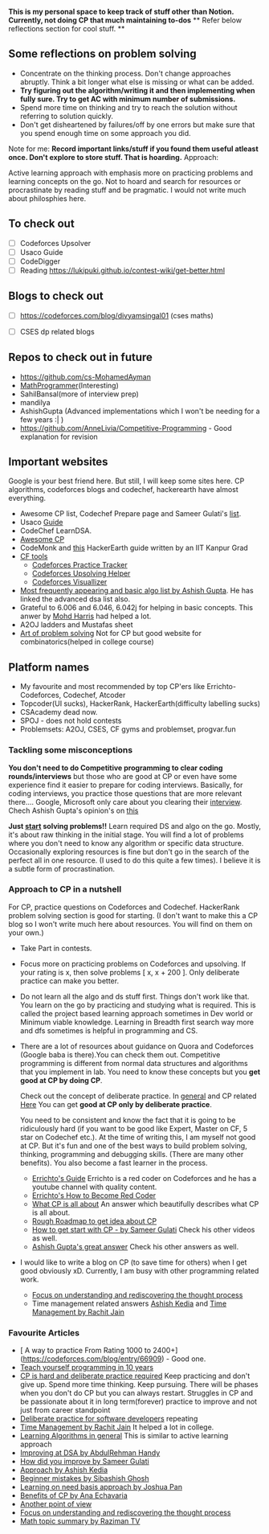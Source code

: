 **This is my personal space to keep track of stuff other than Notion. Currently, not doing CP that much maintaining to-dos**
** Refer below reflections section for cool stuff. **


## Some reflections on problem solving
- Concentrate on the thinking process. Don't change approaches abruptly. Think a bit longer what else is missing or what can be added.
- **Try figuring out the algorithm/writing it and then implementing when fully sure. Try to get AC with minimum number of submissions.**
- Spend more time on thinking and try to reach the solution without referring to solution quickly.
- Don't get disheartened by failures/off by one errors but make sure that you spend enough time on some approach you did.

Note for me: **Record important links/stuff if you found them useful atleast once. Don't explore to store stuff. That is hoarding.**
Approach: 

Active learning approach with emphasis more on practicing problems and learning concepts on the go.
Not to hoard and search for resources or procrastinate by reading stuff and be pragmatic. I would not write much about 
philosphies here. 

## To check out
- [ ] Codeforces Upsolver
- [ ] Usaco Guide
- [ ] CodeDigger
- [ ] Reading https://lukipuki.github.io/contest-wiki/get-better.html

## Blogs to check out
- [ ] https://codeforces.com/blog/divyamsingal01 (cses maths)
- [ ] CSES dp related blogs


## Repos to check out in future
- https://github.com/cs-MohamedAyman
- [MathProgrammer](https://github.com/MathProgrammer)(Interesting)
- SahilBansal(more of interview prep)
- mandilya
- AshishGupta (Advanced implementations which I won't be needing for a few years :| ) 
- https://github.com/AnneLivia/Competitive-Programming - Good explanation for revision

## Important websites
Google is your best friend here. But still, I will keep some sites here. CP algorithms, codeforces blogs and codechef, hackerearth have almost everything.
- Awesome CP list, Codechef Prepare page and Sameer Gulati's [list](https://www.quora.com/What-is-a-list-of-data-structures-that-a-competitive-programmer-must-know/answer/Sameer-Gulati-3). 
- Usaco [Guide](https://usaco-guide.vercel.app/)
- CodeChef LearnDSA.
- [Awesome CP](https://github.com/lnishan/awesome-competitive-programming)
- CodeMonk and [this](https://www.hackerearth.com/practice/notes/getting-started-with-the-sport-of-programming/) HackerEarth guide written by an IIT Kanpur Grad
- [CF tools](https://codeforces.com/blog/entry/63040)
   - [Codeforces Practice Tracker](https://chrome.google.com/webstore/detail/codeforces-practice-track/cnahgdhboflcnojgmeehhhfeoojifonm)
   - [Codeforces Upsolving Helper](https://codeforces-upsolving-helper.herokuapp.com/)
   - [Codeforces Visuallizer](https://cfviz.netlify.app/)
- [Most frequently appearing and basic algo list by Ashish Gupta](https://www.quora.com/What-basic-data-structures-and-algorithms-should-one-learn-before-starting-competitive-programming/answer/Ashish-Gupta-211?share=a2eee6ca&srid=ihpN). He has linked the advanced dsa list also.
- Grateful to 6.006 and 6.046, 6.042j for helping in basic concepts. This anwer by [Mohd Harris](https://qr.ae/pNsisr) had helped a lot.
- A2OJ ladders and Mustafas sheet
- [Art of problem solving](https://artofproblemsolving.com/) Not for CP but good website for combinatorics(helped in college course) 


## Platform names
- My favourite and most recommended by top CP'ers like Errichto- Codeforces, Codechef, Atcoder
- Topcoder(UI sucks), HackerRank, HackerEarth(difficulty labelling sucks)
- CSAcademy dead now.
- SPOJ - does not hold contests
- Problemsets: A2OJ, CSES, CF gyms and problemset, progvar.fun

### Tackling some misconceptions
   
  **You don't need to do Competitive programming to clear coding rounds/interviews** but those who are good at CP or even have some experience find it easier
  to prepare for coding interviews. Basically, for coding interviews, you practice those questions that are more relevant there.... Google, Microsoft only care     about you clearing their [interview](https://qr.ae/pNssEu). Chech Ashish Gupta's opinion's on [this](https://qr.ae/pRF9xY)
  
  **Just [start](https://youtu.be/y7169jEvb-Y?t=42) solving problems!!** Learn required DS and algo on the go. Mostly, it's about raw thinking in the initial stage. You will find a lot of problems      where you don't need to know any algorithm or specific data structure. Occasionally exploring resources is fine but don't go in the search of 
   the perfect all in one resource. (I used to do this quite a few times). I believe it is a subtle form of procrastination.
  
### Approach to CP in a nutshell  
   For CP, practice questions on Codeforces and Codechef. HackerRank problem solving section is good for starting.
  (I don't want to make this a CP blog so I won't write much here about resources. You will find on them on your own.)
  - Take Part in contests.
  
  - Focus more on practicing problems on Codeforces and upsolving. If your rating is x, then solve problems [ x, x + 200 ]. Only deliberate practice
    can make you better. 
  
  - Do not learn all the algo and ds stuff first. Things don't work like that. You learn on the go by practicing and studying what is required.
    This is called the project based learning approach sometimes in Dev world or Minimum viable knowledge. 
    Learning in Breadth first search way more and dfs sometimes is helpful in programming and CS.
    
  - There are a lot of resources about guidance on Quora and Codeforces (Google baba is there).You can check them out. Competitive programming is different from 
    normal data structures and algorithms that you implement in lab. You need to know these concepts but you **get good at CP by doing CP**. 
    
    Check out the concept of deliberate practice. In [general](https://jamesclear.com/deliberate-practice-theory#:~:text=Deliberate%20practice%20refers%20to%20a,specific%20goal%20of%20improving%20performance.) and CP related [Here](https://www.redgreencode.com/deliberate-practice-for-software-developers/) You can get **good at CP only by deliberate practice**.

    
    You need to be consistent and know the fact that it is going to be ridiculously hard (if you want to be good like Expert, Master on CF, 5 star on Codechef etc.). At the time of writing this, I am myself not good at CP. 
    But it's fun and one of the best ways to build problem solving, thinking, programming and debugging skills. (There are many other benefits). You
    also become a fast learner in the process.
       - [Errichto's Guide](https://github.com/Errichto/youtube/wiki/How-to-practice%3F?fbclid=IwAR3i4-RUmoN3VM2oY-tP3WC60maN3V7hd2R5vTeS7Xs7I1LXNdb5_VjTnUA) Errichto is a red coder on Codeforces and he has a youtube channel with quality content.
       - [Errichto's How to Become Red Coder](https://www.youtube.com/watch?v=y7169jEvb-Y)
       - [What CP is all about](https://qr.ae/TjA0uu) An answer which beautifully describes what CP is all about.
       - [Rough Roadmap to get idea about CP](https://www.youtube.com/watch?v=zZOQVLll9u4&t=0s)
       - [How to get start with CP - by Sameer Gulati](https://www.youtube.com/watch?v=qG3tT_CaA68)  Check his other videos as well.
       - [Ashish Gupta's great answer](https://qr.ae/pNydnl) Check his other answers as well.
      
  - I would like to write a blog on CP (to save time for others) when I get good obviously xD. Currently, I am busy with other programming related work.
       - [Focus on understanding and rediscovering the thought process](https://qr.ae/pNsisj)
       - Time management related answers [Ashish Kedia](https://qr.ae/pNsiAY) and  [ Time Management by Rachit Jain](https://qr.ae/TWtVmr)
     

### Favourite Articles
- [ A way to practice From Rating 1000 to 2400+] (https://codeforces.com/blog/entry/66909) - Good one.
- [Teach yourself programming in 10 years](http://norvig.com/21-days.html)
- [CP is hard and deliberate practice required](https://qr.ae/pNsiYs) Keep practicing and don't give up. Spend more time thinking. Keep pursuing. There will be phases when you don't do CP  but you can always restart. Struggles in CP and be passionate about it in long term(forever) practice to improve and not just from career standpoint
- [Deliberate practice for software developers](https://www.redgreencode.com/deliberate-practice-for-software-developers/) repeating
- [ Time Management by Rachit Jain](https://qr.ae/TWtVmr) It helped a lot in college.
- [Learning Algorithms in general](https://qr.ae/TWxJMJ) This is similar to active learning approach
- [Improving at DSA by AbdulRehman Handy](https://qr.ae/pNsinZ)
- [How did you improve by Sameer Gulati](https://www.quora.com/What-made-you-good-at-competitive-programming/answer/Sameer-Gulati-3)
- [Approach by Ashish Kedia](https://qr.ae/pNsird)
- [Beginner mistakes by Sibashish Ghosh](https://qr.ae/pNKM2Y)
- [Learning on need basis approach by Joshua Pan](https://qr.ae/pNKM2r)
- [Benefits of CP by Ana Echavaria](https://qr.ae/pNsinM)
- [ Another point of view](https://qr.ae/pNsinf)
- [Focus on understanding and rediscovering the thought process](https://qr.ae/pNsisj)
- [Math topic summary by Raziman TV](https://qr.ae/pNsiYb)


